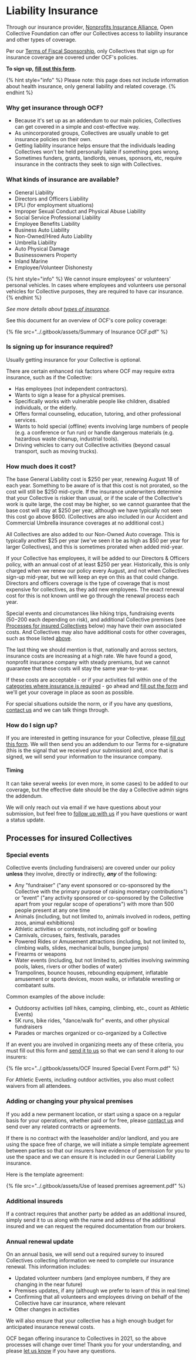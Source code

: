 # Liability Insurance

Through our insurance provider, [Nonprofits Insurance Alliance](https://insurancefornonprofits.org), Open Collective Foundation can offer our Collectives access to liability insurance and other types of coverage.

Per our [Terms of Fiscal Sponsorship](../getting-started/terms.md), only Collectives that sign up for insurance coverage are covered under OCF's policies.

**To sign up,** [**fill out this form**](https://forms.gle/PvoEijL4zhxr1gKZ8)**.**

{% hint style="info" %}
Please note: this page does not include information about health insurance, only general liability and related coverage.
{% endhint %}

### Why get insurance through OCF?

* Because it's set up as an addendum to our main policies, Collectives can get covered in a simple and cost-effective way.
* As unincorporated groups, Collectives are usually unable to get insurance policies on their own.
* Getting liability insurance helps ensure that the individuals leading Collectives won't be held personally liable if something goes wrong.
* Sometimes funders, grants, landlords, venues, sponsors, etc, require insurance in the contracts they seek to sign with Collectives.

### What kinds of insurance are available?

* General Liability
* Directors and Officers Liability
* EPLI (for employment situations)
* Improper Sexual Conduct and Physical Abuse Liability
* Social Service Professional Liability
* Employee Benefits Liability
* Business Auto Liability
* Non-Owned/Hired Auto Liability
* Umbrella Liability
* Auto Physical Damage
* Businessowners Property
* Inland Marine
* Employee/Volunteer Dishonesty

{% hint style="info" %}
We cannot insure employees' or volunteers' personal vehicles. In cases where employees and volunteers use personal vehicles for Collective purposes, they are required to have car insurance.
{% endhint %}

_See more details about_ [_types of insurance_](https://insurancefornonprofits.org/coverages/list-of-coverages/)_._

See this document for an overview of OCF's core policy coverage:

{% file src="../.gitbook/assets/Summary of Insurance OCF.pdf" %}

### Is signing up for insurance required?

Usually getting insurance for your Collective is optional.

There are certain enhanced risk factors where OCF may require extra insurance, such as if the Collective:

* Has employees (not independent contractors).
* Wants to sign a lease for a physical premises.
* Specifically works with vulnerable people like children, disabled individuals, or the elderly.
* Offers formal counseling, education, tutoring, and other professional services.
* Wants to hold special (offline) events involving large numbers of people (e.g. a conference or fun run) or handle dangerous materials (e.g. hazardous waste cleanup, industrial tools).
* Driving vehicles to carry out Collective activities (beyond casual transport, such as moving trucks).

### How much does it cost?

The base General Liability cost is $250 per year, renewing August 18 of each year. Something to be aware of is that this cost is not prorated, so the cost will still be $250 mid-cycle. If the insurance underwriters determine that your Collective is riskier than usual, or if the scale of the Collective's work is quite large, the cost may be higher, so we cannot guarantee that the base cost will stay at $250 per year, although we have typically not seen this cost go above $600. (Collectives are also included in our Accident and Commercial Umbrella insurance coverages at no additional cost.)

All Collectives are also added to our Non-Owned Auto coverage. This is typically another $25 per year (we've seen it be as high as $50 per year for larger Collectives), and this is sometimes prorated when added mid-year.&#x20;

If your Collective has employees, it will be added to our Directors & Officers policy, with an annual cost of at least $250 per year. Historically, this is only charged when we renew our policy every August, and not when Collectives sign-up mid-year, but we will keep an eye on this as that could change. Directors and officers coverage is the type of coverage that is most expensive for collectives, as they add new employees. The exact renewal cost for this is not known until we go through the renewal process each year.

Special events and circumstances like hiking trips, fundraising events ($50-$200 each depending on risk), and additional Collective premises (see [Processes for insured Collectives](liability-insurance.md#undefined) below) may have their own associated costs. And Collectives may also have additional costs for other coverages, such as those listed [above](liability-insurance.md#what-kinds-of-insurance-are-available).

The last thing we should mention is that, nationally and across sectors, insurance costs are increasing at a high rate. We have found a good, nonprofit insurance company with steady premiums, but we cannot guarantee that these costs will stay the same year-to-year.

If these costs are acceptable - or if your activities fall within one of the [categories where insurance is required](liability-insurance.md#is-signing-up-for-insurance-required) - go ahead and [fill out the form](https://forms.gle/PvoEijL4zhxr1gKZ8) and we'll get your coverage in place as soon as possible.

For special situations outside the norm, or if you have any questions, [contact us](../about/contact-us.md) and we can talk things through.

### How do I sign up?

If you are interested in getting insurance for your Collective, please [fill out this form](https://forms.gle/PvoEijL4zhxr1gKZ8). We will then send you an addendum to our Terms for e-signature (this is the signal that we received your submission) and, once that is signed, we will send your information to the insurance company.

#### Timing

It can take several weeks (or even more, in some cases) to be added to our coverage, but the effective date should be the day a Collective admin signs the addendum.&#x20;

We will only reach out via email if we have questions about your submission, but feel free to [follow up with us](../about/contact-us.md) if you have questions or want a status update.

## Processes for insured Collectives

### Special events

Collective events (including fundraisers) are covered under our policy **unless** they involve, directly or indirectly, _**any**_ of the following:

* Any "fundraiser" ("any event sponsored or co-sponsored by the Collective with the primary purpose of raising monetary contributions") or “event” ("any activity sponsored or co-sponsored by the Collective apart from your regular scope of operations") with more than 500 people present at any one time
* Animals (including, but not limited to, animals involved in rodeos, petting zoos, animal exhibitions)
* Athletic activities or contests, not including golf or bowling
* Carnivals, circuses, fairs, festivals, parades
* Powered Rides or Amusement attractions (including, but not limited to, climbing walls, slides, mechanical bulls, bungee jumps)
* Firearms or weapons
* Water events (including, but not limited to, activities involving swimming pools, lakes, rivers or other bodies of water)&#x20;
* Trampolines, bounce houses, rebounding equipment, inflatable amusement or sports devices, moon walks, or inflatable wrestling or combatant suits.

Common examples of the above include:

* Outdoorsy activities (_all_ hikes, camping, climbing, etc., count as Athletic Events)
* 5K runs, bike rides, "dance/walk for" events, and other physical fundraisers
* Parades or marches organized or co-organized by a Collective

If an event you are involved in organizing meets any of these criteria, you must fill out this form and [send it to us](../about/contact-us.md) so that we can send it along to our insurers:

{% file src="../.gitbook/assets/OCF Insured Special Event Form.pdf" %}

For Athletic Events, including outdoor activities, you also must collect waivers from all attendees.

### Adding or changing your physical premises

If you add a new permanent location, or start using a space on a regular basis for your operations, whether paid or for free, please [contact us](../about/contact-us.md) and send over any related contracts or agreements.&#x20;

If there is no contract with the leaseholder and/or landlord, and you are using the space free of charge, we will initiate a simple template agreement between parties so that our insurers have evidence of permission for you to use the space and we can ensure it is included in our General Liability insurance.&#x20;

Here is the template agreement:

{% file src="../.gitbook/assets/Use of leased premises agreement.pdf" %}

### Additional insureds

If a contract requires that another party be added as an additional insured, simply send it to us along with the name and address of the additional insured and we can request the required documentation from our brokers.

### Annual renewal update

On an annual basis, we will send out a required survey to insured Collectives collecting information we need to complete our insurance renewal. This information includes:

* Updated volunteer numbers (and employee numbers, if they are changing in the near future)
* Premises updates, if any (although we prefer to learn of this in real time)
* Confirming that all volunteers and employees driving on behalf of the Collective have car insurance, where relevant
* Other changes in activities

We will also ensure that your collective has a high enough budget for anticipated insurance renewal costs.

OCF began offering insurance to Collectives in 2021, so the above processes will change over time! Thank you for your understanding, and please [let us know](../about/contact-us.md) if you have any questions.
